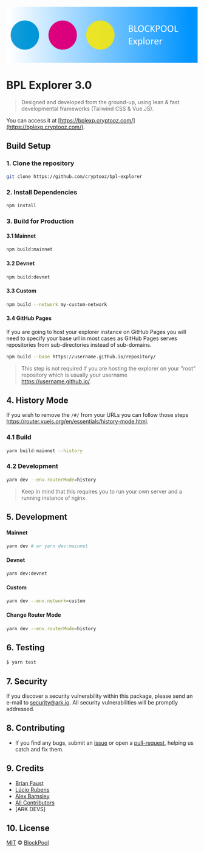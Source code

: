 <p align="center">
    <img src="/BPLexplorer.png" />
</p>

# BPL Explorer 3.0

> Designed and developed from the ground-up, using lean & fast developmental frameworks (Tailwind CSS & Vue.JS).

You can access it at [https://bplexp.cryptooz.com/](https://bplexp.cryptooz.com/).

## Build Setup

### 1. Clone the repository

```bash
git clone https://github.com/cryptooz/bpl-explorer
```

### 2. Install Dependencies

```bash
npm install
```

### 3. Build for Production

#### 3.1 Mainnet

```bash
npm build:mainnet
```

#### 3.2 Devnet

```bash
npm build:devnet
```

#### 3.3 Custom

```bash
npm build --network my-custom-network
```

#### 3.4 GitHub Pages

If you are going to host your explorer instance on GitHub Pages you will need to specify your base url in most cases as GitHub Pages serves repositories from sub-directories instead of sub-domains.

```bash
npm build --base https://username.github.io/repository/
```

> This step is not required if you are hosting the explorer on your "root" repository which is usually your username https://username.github.io/.

## 4. History Mode

If you wish to remove the `/#/` from your URLs you can follow those steps https://router.vuejs.org/en/essentials/history-mode.html.

### 4.1 Build

```bash
yarn build:mainnet --history
```

### 4.2 Development

```bash
yarn dev --env.routerMode=history
```

> Keep in mind that this requires you to run your own server and a running instance of nginx.

## 5. Development

#### Mainnet

```bash
yarn dev # or yarn dev:mainnet
```

#### Devnet

```bash
yarn dev:devnet
```

#### Custom

```bash
yarn dev --env.network=custom
```

#### Change Router Mode

```bash
yarn dev --env.routerMode=history
```

## 6. Testing

``` bash
$ yarn test
```

## 7. Security

If you discover a security vulnerability within this package, please send an e-mail to security@ark.io. All security vulnerabilities will be promptly addressed.

## 8. Contributing

* If you find any bugs, submit an [issue](../../issues) or open a [pull-request](../../pulls), helping us catch and fix them.

## 9. Credits

- [Brian Faust](https://github.com/faustbrian)
- [Lúcio Rubens](https://github.com/luciorubeens)
- [Alex Barnsley](https://github.com/alexbarnsley)
- [All Contributors](../../contributors)
- [ARK DEVS]

## 10. License

[MIT](LICENSE) © [BlockPool](https://blockpool.io)
